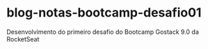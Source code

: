 # blog-notas-bootcamp-desafio01
Desenvolvimento do primeiro desafio do Bootcamp Gostack 9.0 da RocketSeat
